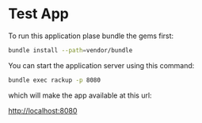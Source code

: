 # Test App

To run this application plase bundle the gems first:

```bash
bundle install --path=vendor/bundle
```

You can start the application server using this command:

```bash
bundle exec rackup -p 8080
```

which will make the app available at this url:

[http://localhost:8080][0]

 [0]: http://localhost:8080